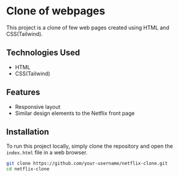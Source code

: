 # Clone of webpages

This project is a clone of few web pages created using HTML and CSS(Tailwind).

## Technologies Used

- HTML
- CSS(Tailwind)

## Features

- Responsive layout
- Similar design elements to the Netflix front page

## Installation

To run this project locally, simply clone the repository and open the `index.html` file in a web browser.

```bash
git clone https://github.com/your-username/netflix-clone.git
cd netflix-clone
